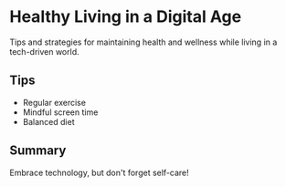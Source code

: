 # Healthy Living in a Digital Age

Tips and strategies for maintaining health and wellness while living in a tech-driven world.

## Tips
- Regular exercise
- Mindful screen time
- Balanced diet

## Summary
Embrace technology, but don't forget self-care!
